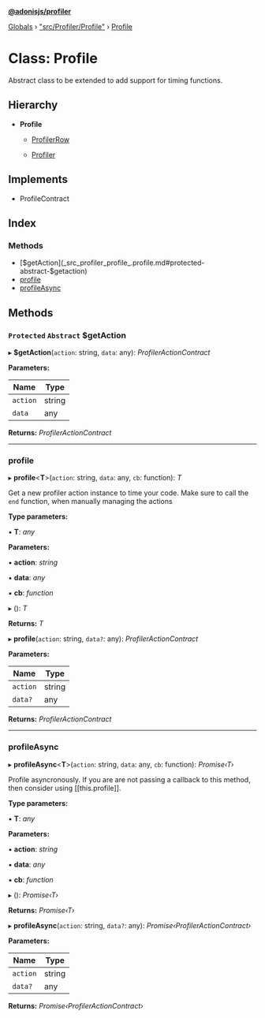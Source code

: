 **[@adonisjs/profiler](../README.md)**

[Globals](../README.md) › ["src/Profiler/Profile"](../modules/_src_profiler_profile_.md) › [Profile](_src_profiler_profile_.profile.md)

# Class: Profile

Abstract class to be extended to add support for timing functions.

## Hierarchy

* **Profile**

  * [ProfilerRow](_src_profiler_row_.profilerrow.md)

  * [Profiler](_src_profiler_index_.profiler.md)

## Implements

* ProfileContract

## Index

### Methods

* [$getAction](_src_profiler_profile_.profile.md#protected-abstract-$getaction)
* [profile](_src_profiler_profile_.profile.md#profile)
* [profileAsync](_src_profiler_profile_.profile.md#profileasync)

## Methods

### `Protected` `Abstract` $getAction

▸ **$getAction**(`action`: string, `data`: any): *ProfilerActionContract*

**Parameters:**

Name | Type |
------ | ------ |
`action` | string |
`data` | any |

**Returns:** *ProfilerActionContract*

___

###  profile

▸ **profile**<**T**>(`action`: string, `data`: any, `cb`: function): *T*

Get a new profiler action instance to time your code. Make sure
to call the `end` function, when manually managing the actions

**Type parameters:**

▪ **T**: *any*

**Parameters:**

▪ **action**: *string*

▪ **data**: *any*

▪ **cb**: *function*

▸ (): *T*

**Returns:** *T*

▸ **profile**(`action`: string, `data?`: any): *ProfilerActionContract*

**Parameters:**

Name | Type |
------ | ------ |
`action` | string |
`data?` | any |

**Returns:** *ProfilerActionContract*

___

###  profileAsync

▸ **profileAsync**<**T**>(`action`: string, `data`: any, `cb`: function): *Promise‹T›*

Profile asyncronously. If you are are not passing a callback to this method,
then consider using [[this.profile]].

**Type parameters:**

▪ **T**: *any*

**Parameters:**

▪ **action**: *string*

▪ **data**: *any*

▪ **cb**: *function*

▸ (): *Promise‹T›*

**Returns:** *Promise‹T›*

▸ **profileAsync**(`action`: string, `data?`: any): *Promise‹ProfilerActionContract›*

**Parameters:**

Name | Type |
------ | ------ |
`action` | string |
`data?` | any |

**Returns:** *Promise‹ProfilerActionContract›*